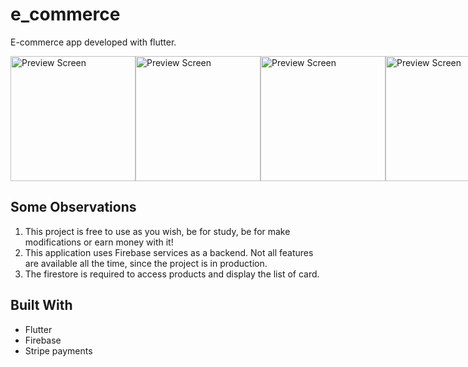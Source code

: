 # e_commerce
E-commerce app developed with flutter.

<div style="display: flex; justify-content: space-between; width: 100%;"> 
  <img src="https://github.com/andreferrazz/flutter-ecommerce-app/blob/master/assets/images/1.jpeg" alt="Preview Screen" width="200" height="auto"/>
  <img src="https://github.com/andreferrazz/flutter-ecommerce-app/blob/master/assets/images/2.jpeg" alt="Preview Screen" width="200" height="auto"/>
  <img src="https://github.com/andreferrazz/flutter-ecommerce-app/blob/master/assets/images/3.jpeg" alt="Preview Screen" width="200" height="auto"/>
  <img src="https://github.com/andreferrazz/flutter-ecommerce-app/blob/master/assets/images/4.jpeg" alt="Preview Screen" width="200" height="auto"/>
  <img src="https://github.com/andreferrazz/flutter-ecommerce-app/blob/master/assets/images/5.jpeg" alt="Preview Screen" width="200" height="auto"/>
  <img src="https://github.com/andreferrazz/flutter-ecommerce-app/blob/master/assets/images/6.jpeg" alt="Preview Screen" width="200" height="auto"/>
  <img src="https://github.com/andreferrazz/flutter-ecommerce-app/blob/master/assets/images/7.jpeg" alt="Preview Screen" width="200" height="auto"/>
  <img src="https://github.com/andreferrazz/flutter-ecommerce-app/blob/master/assets/images/8.jpeg" alt="Preview Screen" width="200" height="auto"/>
  <img src="https://github.com/andreferrazz/flutter-ecommerce-app/blob/master/assets/images/9.jpeg" alt="Preview Screen" width="200" height="auto"/>
  <img src="https://github.com/andreferrazz/flutter-ecommerce-app/blob/master/assets/images/10.jpeg" alt="Preview Screen" width="200" height="auto"/>
  <img src="https://github.com/andreferrazz/flutter-ecommerce-app/blob/master/assets/images/11.jpeg" alt="Preview Screen" width="200" height="auto"/>
  <img src="https://github.com/andreferrazz/flutter-ecommerce-app/blob/master/assets/images/14.jpeg" alt="Preview Screen" width="200" height="auto"/>
</div>

## Some Observations
1. This project is free to use as you wish, be for study, be for make modifications or earn money with it!
2. This application uses Firebase services as a backend. Not all features are available all the time, since the project is in production.
3. The firestore is required to access products and display the list of card.

## Built With
* Flutter
* Firebase
* Stripe payments
